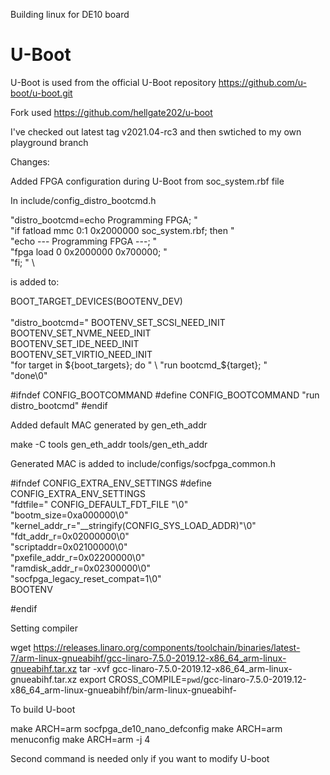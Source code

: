 Building linux for DE10 board

# U-Boot

U-Boot is used from the official U-Boot repository 
  https://github.com/u-boot/u-boot.git

Fork used 
  https://github.com/hellgate202/u-boot

I've checked out latest tag v2021.04-rc3 and then swtiched to my own playground branch


Changes:

Added FPGA configuration during U-Boot from soc_system.rbf file

In include/config_distro_bootcmd.h

  "distro_bootcmd=echo Programming FPGA; " \
    "if fatload mmc 0:1 0x2000000 soc_system.rbf; then " \
      "echo --- Programming FPGA ---; " \
      "fpga load 0 0x2000000 0x700000; " \
    "fi; " \

is added to:

  BOOT_TARGET_DEVICES(BOOTENV_DEV)                                  \
  \
  "distro_bootcmd=" BOOTENV_SET_SCSI_NEED_INIT                      \
    BOOTENV_SET_NVME_NEED_INIT                                \
    BOOTENV_SET_IDE_NEED_INIT                                 \
    BOOTENV_SET_VIRTIO_NEED_INIT                              \
    "for target in ${boot_targets}; do "                      \
      "run bootcmd_${target}; "                         \
    "done\0"

  #ifndef CONFIG_BOOTCOMMAND
  #define CONFIG_BOOTCOMMAND "run distro_bootcmd"
  #endif

Added default MAC generated by gen_eth_addr

  make -C tools gen_eth_addr
  tools/gen_eth_addr

Generated MAC is added to include/configs/socfpga_common.h

  #ifndef CONFIG_EXTRA_ENV_SETTINGS
  #define CONFIG_EXTRA_ENV_SETTINGS \
          "fdtfile=" CONFIG_DEFAULT_FDT_FILE "\0" \
          "bootm_size=0xa000000\0" \
          "kernel_addr_r="__stringify(CONFIG_SYS_LOAD_ADDR)"\0" \
          "fdt_addr_r=0x02000000\0" \
          "scriptaddr=0x02100000\0" \
          "pxefile_addr_r=0x02200000\0" \
          "ramdisk_addr_r=0x02300000\0" \
          "socfpga_legacy_reset_compat=1\0" \
          BOOTENV
  
  #endif

Setting compiler

  wget https://releases.linaro.org/components/toolchain/binaries/latest-7/arm-linux-gnueabihf/gcc-linaro-7.5.0-2019.12-x86_64_arm-linux-gnueabihf.tar.xz
  tar -xvf gcc-linaro-7.5.0-2019.12-x86_64_arm-linux-gnueabihf.tar.xz 
  export CROSS_COMPILE=`pwd`/gcc-linaro-7.5.0-2019.12-x86_64_arm-linux-gnueabihf/bin/arm-linux-gnueabihf-

To build U-boot

  make ARCH=arm socfpga_de10_nano_defconfig
  make ARCH=arm menuconfig
  make ARCH=arm -j 4

Second command is needed only if you want to modify U-boot

